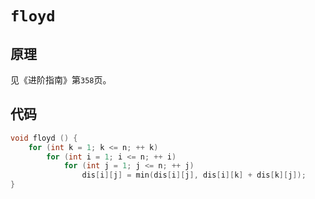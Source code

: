 # `floyd`

## 原理

见《进阶指南》第`358`页。

## 代码

```cpp
void floyd () {
    for (int k = 1; k <= n; ++ k)
        for (int i = 1; i <= n; ++ i)
            for (int j = 1; j <= n; ++ j)
                dis[i][j] = min(dis[i][j], dis[i][k] + dis[k][j]);
}
```

